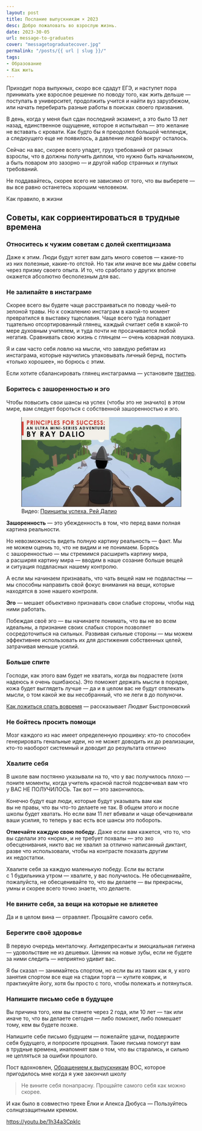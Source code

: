 ```yaml
---
layout: post
title: Послание выпускникам × 2023
desc: Добро пожаловать во взрослую жизнь.
date: 2023-30-05
url: message-to-graduates
cover: "messagetograduatecover.jpg"
permalink: "/posts/{{ url | slug }}/"
tags:
- Образование
- Как жить
---
```

Приходит пора выпукных, скоро все сдадут ЕГЭ, и наступет пора принимать уже взрослое решение по поводу того, как жить дельше — поступать в университет, продолжить учится и найти вуз зарузбежом, или начать перебирать разные работы в поисках своего призвания.

В день, когда у меня был сдан последний экзамент, а это было 13 лет назад, единственное ощущение, которое я испытывал — это желание не вставать с кровати. Как будто бы я преодолел большой челлендж, а следюущего еще не появилось, а давление людей вокруг осталось.

Сейчас на вас, скорее всего упадет, груз требований от разных взрослы, что в должны получить диплом, что нужно быть начальником, а быть поваром это зазорно — и другой набор странных и глупых требований.

Не поддавайтесь, скорее всего не зависимо от того, что вы выберете — вы все равно останетесь хорошим человеком.

Как правило, в жизни 

## Советы, как сорриентироваться в трудные времена

### Относитесь к чужим советам с долей скептицизама
Даже к этим. Люди будут хотет вам дать много советов — какие-то из них полезные, какие-то отстой. Но так или иначе все мы даём советы через призму своего опыта. И то, что сработало у других вполне окажется абсолютно бесполезным для вас. 

### Не залипайте в инстаграме
Скорее всего вы будете чаще расстраиваться по поводу чьей-то зелоной травы. Но к сожалению инстаграм в какой-то момент превратился в выставку тщеславия. Чаще всего туда попадает тщательно отсортированный глянец, каждый считает себя в какой-то мере духовным учителем, и туда почти не просачивается любой негатив. Сравнивать свою жизнь с глянцем — очень коварная ловушка. 

Я и сам часто себя ловлю на мысли, что завидую ребятам из инстаграма, которые научились упаковывать личный бернд, постить «только хорошее», но борюсь с этим. 

Если хотите сбалансировать глянец инстаграмма — установите [твиттер](https://twitter.com/). 

### Боритесь с зашоренностью и эго

Чтобы повысить свои шансы на успех (чтобы это не значило) в этом мире, вам следует бороться с собственной зашоренностью и эго.

<figure class="aside"><a href="https://youtu.be/vKXk2Yhm58o"><img src="/assets/img/dalio-principles.jpg" alt="Обложка видео Принципы Рея Далио" /></a><figcaption>Видео: <a href="https://youtu.be/vKXk2Yhm58o">Принципы успеха. Рей Далио</a></figcaption></figure>

**Зашоренность** — это убежденность в том, что перед вами полная картина реальности. 

Но невозможность видеть полную картину реальность — факт. Мы не можем оцениь то, что не видим и не понимаем. Борясь с зашоренностью — мы стремимся расширить картину мира, а расширяя картину мира — вводим в наше созание больше вещей и ситуация подвласных нашему контролю. 

А если мы начинаем признавать, что чать вещей нам не подвластны — мы способны направить свой фокус внимания на вещи, которые находятся в зоне нашего контроля. 


**Эго** — мешает объективно признавать свои слабые стороны, чтобы над ними работать. 

Побеждая своё эго — вы начинаете понимать, что вы не во всем идеальны, а признание своих слабых сторон позволяет сосредоточиться на сильных. Развивая сильные стороны — мы можем эффективнее использовать их для достижения собственных целей, затрачивая меньше усилий.


### Больше спите

Господи, как этого вам будет не хватать, когда вы подрастете (хотя надеюсь я очень ошибаюсь).
Это поможет держать мысли в порядке, кожа будет выглядеть лучше — да и в целом вас не будут отвлекать мысли, о том какой же вы несобранный, что не леги в до полуночи.

<p class="aside"><a href="https://us9.campaign-archive.com/?u=4792a92d9a9a009fb843c130e&id=ea8a2a80e5">Как ложиться спать вовремя</a> — рассказывает Людвиг Быстроновский</p>

### Не бойтесь просить помощи
Мозг каждого из нас имеет определенную прошивку: кто-то способен генерировать генальные идеи, но не может доводить их до реализации, кто-то наоборот системный и доводит до результата отлично



### Хвалите себя
В школе вам постянно указывали на то, что у вас получилось плохо — поните моменты, когда учитель красной пастой подсвечивал вам что у ВАС НЕ ПОЛУЧИЛОСЬ. Так вот — это закончилось. 

Конечно будут еще люди, которые будут указывать вам как вы не правы, что вы что-то делаете не так. В общем этого и после школы будет хватать. Но если вам 11 лет вбивали и чаще обечценивали ваши усилия, то теперь у вас есть все шансы это побороть.

**Отмечайте каждую свою победу.** Даже если вам кажется, что то, что вы сделали это «норм», и не требует похвалы — это эхо обесценивания, никто вас не хвалил за отлично написанный диктант, разве что использовали, чтобы на контрасте показать другим их недостатки. 

Хвалите себя за каждую маленькую победу. Если вы встали с 1 будильника утром — хвалите, у вас получилось.
Не обесценивайте, пожалуйста, не обесценивайте то, что вы делаете — вы прекрасны, умны и скорее всего точно знаете, что делаете.

### Не вините себя, за вещи на которые не влияетее
Да и в целом вина — отравляет. Прощайте самого себя.

###  Берегите своё здоровье 
В первую очередь менталочку. Антидепресанты и эмоциальная гигиена — удовольствие не из дешевых.
Ценник на новые зубы, если не будете за ними следить — неприятно удивит вас. 

Я бы сказал — занимайтесь спортом, но если вы из таких как я, у кого занятия спортом все еще на стадии торга — купите коврик, и практикуйте йогу, хотя бы просто с того, чтобы полежать и потянуться. 

### Напишите письмо себе в будущее
Вы причина того, кем вы станете через 2 года, или 10 лет — так или иначе то, что вы делаете сегодня — либо поможет, либо помешает тому, кем вы будете позже. 

Напишите себе письмо будущем — пожелайте удачи, поддержите себя будущего, и попросите прощения. Такие письма помогут вам в трудные времена, инапомнят вам о том, что вы старались, и сильно не цепляться за ошибки прошлого.

<p class="aside">Пост вдохновлен, <a href="https://w-o-s.ru/article/14654">Обращением к выпускникам</a> ВОС, которое пригодилось мне когда я уже закончил школу</p>

> Не вините себя понапрасну. Прощайте самого себя как можно скорее.

И как было в совместно треке Ёлки и Алекса Дюбуса — Пользуйтесь солнцезащитными кремом.


https://youtu.be/1h34a3CpkIc
